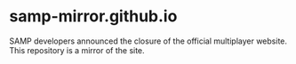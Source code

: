 # samp-mirror.github.io
SAMP developers announced the closure of the official multiplayer website. This repository is a mirror of the site.
